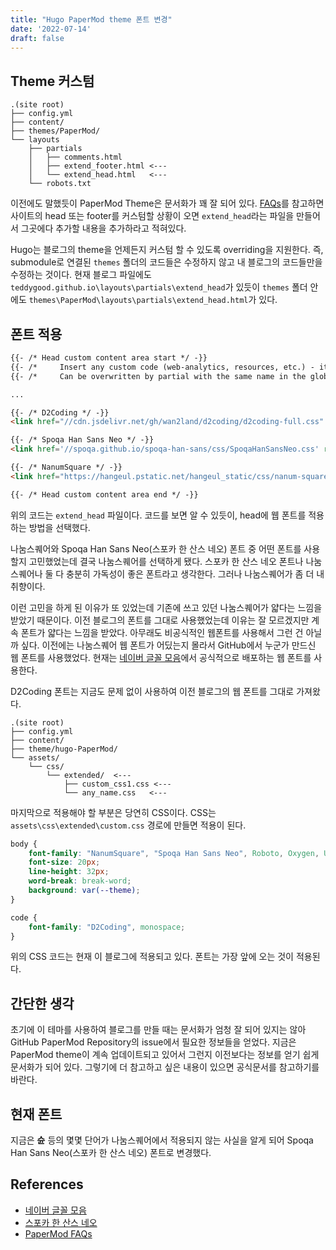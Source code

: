 ```yaml
---
title: "Hugo PaperMod theme 폰트 변경"
date: '2022-07-14'
draft: false
---
```


## Theme 커스텀

```
.(site root)
├── config.yml
├── content/
├── themes/PaperMod/
└── layouts
    ├── partials
    │   ├── comments.html
    │   ├── extend_footer.html <---
    │   └── extend_head.html   <---
    └── robots.txt
```

<!--truncate-->

이전에도 말했듯이 PaperMod Theme은 문서화가 꽤 잘 되어 있다. [FAQs](https://adityatelange.github.io/hugo-PaperMod/posts/papermod/papermod-faq/#custom-head--footer)를 참고하면 사이트의 head 또는 footer를 커스텀할 상황이 오면 `extend_head`라는 파일을 만들어서 그곳에다 추가할 내용을 추가하라고 적혀있다. 

Hugo는 블로그의 theme을 언제든지 커스텀 할 수 있도록 overriding을 지원한다. 즉, submodule로 연결된 `themes` 폴더의 코드들은 수정하지 않고 내 블로그의 코드들만을 수정하는 것이다. 현재 블로그 파일에도 `teddygood.github.io\layouts\partials\extend_head`가 있듯이 `themes` 폴더 안에도 `themes\PaperMod\layouts\partials\extend_head.html`가 있다.

## 폰트 적용

```html
{{- /* Head custom content area start */ -}}
{{- /*     Insert any custom code (web-analytics, resources, etc.) - it will appear in the <head></head> section of every page. */ -}}
{{- /*     Can be overwritten by partial with the same name in the global layouts. */ -}}

...

{{- /* D2Coding */ -}}
<link href="//cdn.jsdelivr.net/gh/wan2land/d2coding/d2coding-full.css" rel="stylesheet" />

{{- /* Spoqa Han Sans Neo */ -}}
<link href='//spoqa.github.io/spoqa-han-sans/css/SpoqaHanSansNeo.css' rel='stylesheet' type='text/css'>

{{- /* NanumSquare */ -}}
<link href="https://hangeul.pstatic.net/hangeul_static/css/nanum-square.css" rel="stylesheet">

{{- /* Head custom content area end */ -}}

```

위의 코드는 `extend_head` 파일이다. 코드를 보면 알 수 있듯이, head에 웹 폰트를 적용하는 방법을 선택했다. 

나눔스퀘어와 Spoqa Han Sans Neo(스포카 한 산스 네오) 폰트 중 어떤 폰트를 사용할지 고민했었는데 결국 나눔스퀘어를 선택하게 됐다. 스포카 한 산스 네오 폰트나 나눔스퀘어나 둘 다 충분히 가독성이 좋은 폰트라고 생각한다. 그러나 나눔스퀘어가 좀 더 내 취향이다. 

이런 고민을 하게 된 이유가 또 있었는데 기존에 쓰고 있던 나눔스퀘어가 얇다는 느낌을 받았기 때문이다. 이전 블로그의 폰트를 그대로 사용했었는데 이유는 잘 모르겠지만 계속 폰트가 얇다는 느낌을 받았다. 아무래도 비공식적인 웹폰트를 사용해서 그런 건 아닐까 싶다. 이전에는 나눔스퀘어 웹 폰트가 어딨는지 몰라서 GitHub에서 누군가 만드신 웹 폰트를 사용했었다. 현재는 [네이버 글꼴 모음](https://hangeul.naver.com/2021/fonts/nanum)에서 공식적으로 배포하는 웹 폰트를 사용한다. 

D2Coding 폰트는 지금도 문제 없이 사용하여 이전 블로그의 웹 폰트를 그대로 가져왔다.

```
.(site root)
├── config.yml
├── content/
├── theme/hugo-PaperMod/
└── assets/
    └── css/
        └── extended/  <---
            ├── custom_css1.css <---
            └── any_name.css   <---
```

마지막으로 적용해야 할 부분은 당연히 CSS이다. CSS는 `assets\css\extended\custom.css` 경로에 만들면 적용이 된다.

```css
body {
    font-family: "NanumSquare", "Spoqa Han Sans Neo", Roboto, Oxygen, Ubuntu, Cantarell, 'Open Sans', 'Helvetica Neue', -apple-system, BlinkMacSystemFont, 'Segoe UI', sans-serif;
    font-size: 20px;
    line-height: 32px;
    word-break: break-word;
    background: var(--theme);
}

code {
    font-family: "D2Coding", monospace;
}
```

위의 CSS 코드는 현재 이 블로그에 적용되고 있다. 폰트는 가장 앞에 오는 것이 적용된다.

## 간단한 생각 

초기에 이 테마를 사용하여 블로그를 만들 때는 문서화가 엄청 잘 되어 있지는 않아 GitHub PaperMod Repository의 issue에서 필요한 정보들을 얻었다. 지금은 PaperMod theme이 계속 업데이트되고 있어서 그런지 이전보다는 정보를 얻기 쉽게 문서화가 되어 있다. 그렇기에 더 참고하고 싶은 내용이 있으면 공식문서를 참고하기를 바란다.

## 현재 폰트

지금은 **슌** 등의 몇몇 단어가 나눔스퀘어에서 적용되지 않는 사실을 알게 되어 Spoqa Han Sans Neo(스포카 한 산스 네오) 폰트로 변경했다.

## References

- [네이버 글꼴 모음](https://hangeul.naver.com/font)
- [스포카 한 산스 네오](https://spoqa.github.io/spoqa-han-sans/)
- [PaperMod FAQs](https://adityatelange.github.io/hugo-PaperMod/posts/papermod/papermod-faq/)